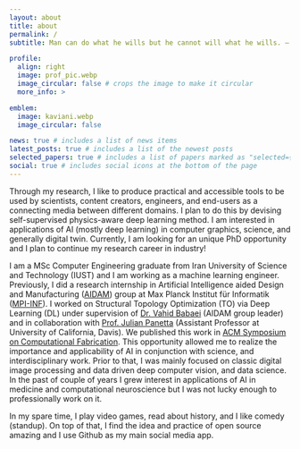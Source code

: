```yaml
---
layout: about
title: about
permalink: /
subtitle: Man can do what he wills but he cannot will what he wills. — Arthur Schopenhauer

profile:
  align: right
  image: prof_pic.webp
  image_circular: false # crops the image to make it circular
  more_info: >

emblem:
  image: kaviani.webp
  image_circular: false

news: true # includes a list of news items
latest_posts: true # includes a list of the newest posts
selected_papers: true # includes a list of papers marked as "selected={true}"
social: true # includes social icons at the bottom of the page
---
```


Through my research, I like to produce practical and accessible tools to be used by scientists, content creators, engineers, and end-users as a connecting media between different domains. I plan to do this by devising self-supervised physics-aware deep learning method. I am interested in applications of AI (mostly deep learning) in computer graphics, science, and generally digital twin. Currently, I am looking for an unique PhD opportunity and I plan to continue my research career in industry!

I am a MSc Computer Engineering graduate from Iran University of Science and Technology (IUST) and I am working as a machine learning engineer. Previously, I did a research internship in Artificial Intelligence aided Design and Manufacturing (<a href="https://aidam.mpi-inf.mpg.de/">AIDAM</a>) group at Max Planck Institut für Informatik (<a href="https://www.mpi-inf.mpg.de/home/">MPI-INF</a>). I worked on Structural Topology Optimization (TO) via Deep Learning (DL) under supervision of <a href="https://aidam.mpi-inf.mpg.de/?view=people_vahid">Dr. Vahid Babaei</a> (AIDAM group leader) and in collaboration with <a href="https://julianpanetta.com/">Prof. Julian Panetta</a> (Assistant Professor at University of California, Davis). We published this work in <a href="https://scf.acm.org">ACM Symposium on Computational Fabrication</a>. This opportunity allowed me to realize the importance and applicability of AI in conjunction with science, and interdisciplinary work. Prior to that, I was mainly focused on classic digital image processing and data driven deep computer vision, and data science. In the past of couple of years I grew interest in applications of AI in medicine and computational neuroscience but I was not lucky enough to professionally work on it.

In my spare time, I play video games, read about history, and I like comedy (standup). On top of that, I find the idea and practice of open source amazing and I use Github as my main social media app.
